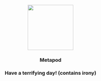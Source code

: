 <p align="center">
    <img src="https://raw.githubusercontent.com/PokeAPI/sprites/master/sprites/pokemon/11.png" width="150" height="150">
</p>
<h3 align="center"> <b>Metapod</b></h3>
<h3 align="center">Have a terrifying day! (contains irony)</h3>
